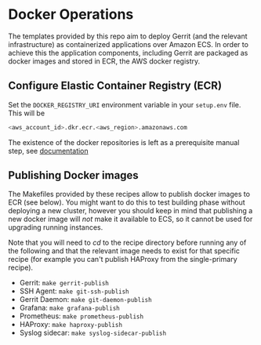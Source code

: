 # Docker Operations

The templates provided by this repo aim to deploy Gerrit (and the relevant infrastructure) as containerized
applications over Amazon ECS. In order to achieve this the application components, including Gerrit are packaged
as docker images and stored in ECR, the AWS docker registry.

## Configure Elastic Container Registry (ECR)

Set the `DOCKER_REGISTRY_URI` environment variable in your `setup.env` file. This will be

```bash
<aws_account_id>.dkr.ecr.<aws_region>.amazonaws.com
```

The existence of the docker repositories is left as a prerequisite manual step,
see [documentation](Prerequisites.md)

## Publishing Docker images

The Makefiles provided by these recipes allow to publish docker images to ECR (see below).
You might want to do this to test building phase without deploying a new cluster, however you should keep in mind that
publishing a new docker image will _not_ make it available to ECS, so it cannot be used for upgrading running instances.

Note that you will need to _cd_ to the recipe directory before running any of the following and that the relevant image
needs to exist for that specific recipe (for example you can't publish HAProxy from the single-primary recipe).

* Gerrit: `make gerrit-publish`
* SSH Agent: `make git-ssh-publish`
* Gerrit Daemon: `make git-daemon-publish`
* Grafana: `make grafana-publish`
* Prometheus: `make prometheus-publish`
* HAProxy: `make haproxy-publish`
* Syslog sidecar: `make syslog-sidecar-publish`





